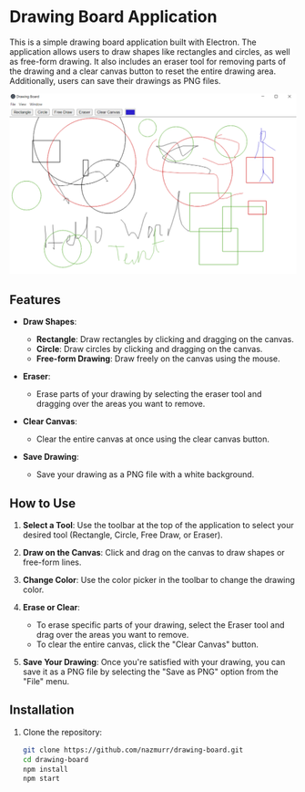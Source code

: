 # Drawing Board Application

This is a simple drawing board application built with Electron. The application allows users to draw shapes like rectangles and circles, as well as free-form drawing. It also includes an eraser tool for removing parts of the drawing and a clear canvas button to reset the entire drawing area. Additionally, users can save their drawings as PNG files.

![Screenshot of Drawing Board](assets/screenshot.png)

## Features

- **Draw Shapes**:
  - **Rectangle**: Draw rectangles by clicking and dragging on the canvas.
  - **Circle**: Draw circles by clicking and dragging on the canvas.
  - **Free-form Drawing**: Draw freely on the canvas using the mouse.

- **Eraser**:
  - Erase parts of your drawing by selecting the eraser tool and dragging over the areas you want to remove.

- **Clear Canvas**:
  - Clear the entire canvas at once using the clear canvas button.

- **Save Drawing**:
  - Save your drawing as a PNG file with a white background.

## How to Use

1. **Select a Tool**: Use the toolbar at the top of the application to select your desired tool (Rectangle, Circle, Free Draw, or Eraser).

2. **Draw on the Canvas**: Click and drag on the canvas to draw shapes or free-form lines.

3. **Change Color**: Use the color picker in the toolbar to change the drawing color.

4. **Erase or Clear**:
   - To erase specific parts of your drawing, select the Eraser tool and drag over the areas you want to remove.
   - To clear the entire canvas, click the "Clear Canvas" button.

5. **Save Your Drawing**: Once you're satisfied with your drawing, you can save it as a PNG file by selecting the "Save as PNG" option from the "File" menu.

## Installation

1. Clone the repository:
   ```bash
   git clone https://github.com/nazmurr/drawing-board.git
   cd drawing-board
   npm install
   npm start